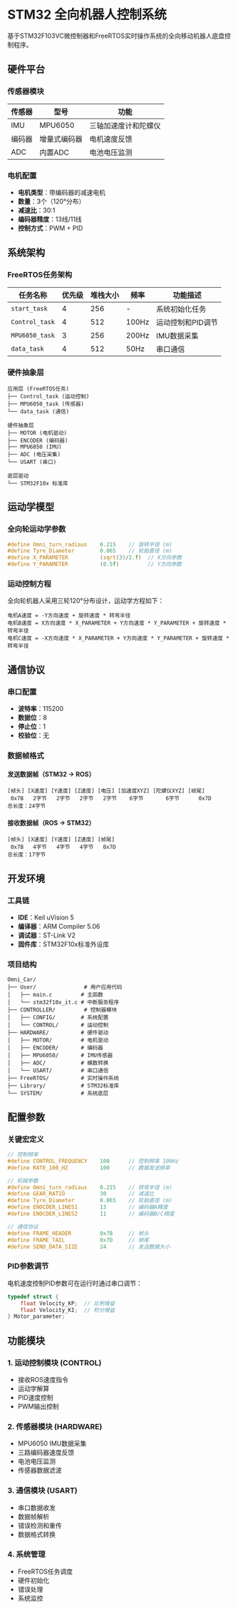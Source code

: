 # STM32 全向机器人控制系统

基于STM32F103VC微控制器和FreeRTOS实时操作系统的全向移动机器人底盘控制程序。

## 硬件平台
### 传感器模块
| 传感器 | 型号 | 功能 |
|--------|------|------|
| IMU | MPU6050 | 三轴加速度计和陀螺仪 |
| 编码器 | 增量式编码器 | 电机速度反馈 |
| ADC | 内置ADC | 电池电压监测 |

### 电机配置
- **电机类型**：带编码器的减速电机
- **数量**：3个（120°分布）
- **减速比**：30:1
- **编码器精度**：13线/11线
- **控制方式**：PWM + PID

## 系统架构
### FreeRTOS任务架构

| 任务名称 | 优先级 | 堆栈大小 | 频率 | 功能描述 |
|----------|--------|----------|------|----------|
| `start_task` | 4 | 256 | - | 系统初始化任务 |
| `Control_task` | 4 | 512 | 100Hz | 运动控制和PID调节 |
| `MPU6050_task` | 3 | 256 | 200Hz | IMU数据采集 |
| `data_task` | 4 | 512 | 50Hz | 串口通信 |

### 硬件抽象层

```
应用层 (FreeRTOS任务)
├── Control_task (运动控制)
├── MPU6050_task (传感器)
└── data_task (通信)

硬件抽象层
├── MOTOR (电机驱动)
├── ENCODER (编码器)
├── MPU6050 (IMU)
├── ADC (电压采集)
└── USART (串口)

底层驱动
└── STM32F10x 标准库
```

## 运动学模型
### 全向轮运动学参数
```c
#define Omni_turn_radiaus    0.215    // 旋转半径 (m)
#define Tyre_Diameter        0.065    // 轮胎直径 (m)
#define X_PARAMETER          (sqrt(3)/2.f)  // X方向参数
#define Y_PARAMETER          (0.5f)         // Y方向参数
```

### 运动控制方程
全向轮机器人采用三轮120°分布设计，运动学方程如下：

```
电机A速度 = -Y方向速度 + 旋转速度 * 转弯半径
电机B速度 = X方向速度 * X_PARAMETER + Y方向速度 * Y_PARAMETER + 旋转速度 * 转弯半径
电机C速度 = -X方向速度 * X_PARAMETER + Y方向速度 * Y_PARAMETER + 旋转速度 * 转弯半径
```

## 通信协议
### 串口配置
- **波特率**：115200
- **数据位**：8
- **停止位**：1
- **校验位**：无

### 数据帧格式

#### 发送数据帧（STM32 → ROS）
```
[帧头] [X速度] [Y速度] [Z速度] [电压] [加速度XYZ] [陀螺仪XYZ] [帧尾]
 0x7B   2字节   2字节   2字节   2字节    6字节       6字节      0x7D
总长度：24字节
```

#### 接收数据帧（ROS → STM32）
```
[帧头] [X速度] [Y速度] [Z速度] [帧尾]
 0x7B   4字节   4字节   4字节   0x7D
总长度：17字节
```

## 开发环境
### 工具链
- **IDE**：Keil uVision 5
- **编译器**：ARM Compiler 5.06
- **调试器**：ST-Link V2
- **固件库**：STM32F10x标准外设库

### 项目结构
```
Omni_Car/
├── User/               # 用户应用代码
│   ├── main.c         # 主函数
│   └── stm32f10x_it.c # 中断服务程序
├── CONTROLLER/         # 控制器模块
│   ├── CONFIG/        # 系统配置
│   └── CONTROL/       # 运动控制
├── HARDWARE/          # 硬件驱动
│   ├── MOTOR/         # 电机驱动
│   ├── ENCODER/       # 编码器
│   ├── MPU6050/       # IMU传感器
│   ├── ADC/           # 模数转换
│   └── USART/         # 串口通信
├── FreeRTOS/          # 实时操作系统
├── Library/           # STM32标准库
└── SYSTEM/            # 系统底层
```


## 配置参数
### 关键宏定义
```c
// 控制频率
#define CONTROL_FREQUENCY    100      // 控制频率 100Hz
#define RATE_100_HZ          100      // 数据发送频率

// 机械参数
#define Omni_turn_radiaus    0.215    // 转弯半径 (m)
#define GEAR_RATIO           30       // 减速比
#define Tyre_Diameter        0.065    // 轮胎直径 (m)
#define ENOCDER_LINES1       13       // 编码器A精度
#define ENOCDER_LINES2       11       // 编码器B/C精度

// 通信协议
#define FRAME_HEADER         0x7B     // 帧头
#define FRAME_TAIL           0x7D     // 帧尾
#define SEND_DATA_SIZE       24       // 发送数据大小
```

### PID参数调节
电机速度控制PID参数可在运行时通过串口调节：
```c
typedef struct {
    float Velocity_KP;  // 比例增益
    float Velocity_KI;  // 积分增益
} Motor_parameter;
```

## 功能模块
### 1. 运动控制模块 (CONTROL)
- 接收ROS速度指令
- 运动学解算
- PID速度控制
- PWM输出控制

### 2. 传感器模块 (HARDWARE)
- MPU6050 IMU数据采集
- 三路编码器速度反馈
- 电池电压监测
- 传感器数据滤波

### 3. 通信模块 (USART)
- 串口数据收发
- 数据帧解析
- 错误检测和重传
- 数据格式转换

### 4. 系统管理
- FreeRTOS任务调度
- 硬件初始化
- 错误处理
- 系统监控

